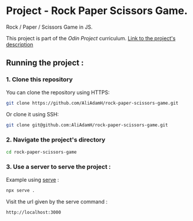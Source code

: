 # Project - Rock Paper Scissors Game.

Rock / Paper / Scissors Game in JS.

This project is part of the *Odin Project* curriculum. [Link to the project's description](
https://www.theodinproject.com/lessons/foundations-rock-paper-scissors)


## Running the project :

### 1. Clone this repository

You can clone the repository using HTTPS:

```bash
git clone https://github.com/AliAdamH/rock-paper-scissors-game.git
```
Or clone it using SSH:

```bash
git clone git@github.com:AliAdamH/rock-paper-scissors-game.git
```

### 2. Navigate the project's directory

```bash
cd rock-paper-scissors-game
```


### 3. Use a server to serve the project :

Example using [serve](https://www.npmjs.com/package/serve) : 

```bash
npx serve .
```
Visit the url given by the serve command : 

```
http://localhost:3000
```



